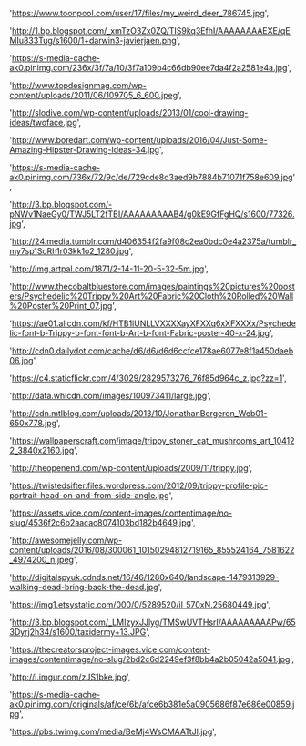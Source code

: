 'https://www.toonpool.com/user/17/files/my_weird_deer_786745.jpg',

'http://1.bp.blogspot.com/_xmTzO3Zx0ZQ/TIS9kq3EfhI/AAAAAAAAEXE/qEMIu833Tug/s1600/1+darwin3-javierjaen.png',

'https://s-media-cache-ak0.pinimg.com/236x/3f/7a/10/3f7a109b4c66db90ee7da4f2a2581e4a.jpg',

'http://www.topdesignmag.com/wp-content/uploads/2011/06/109705_6_600.jpeg',

'http://slodive.com/wp-content/uploads/2013/01/cool-drawing-ideas/twoface.jpg',

'http://www.boredart.com/wp-content/uploads/2016/04/Just-Some-Amazing-Hipster-Drawing-Ideas-34.jpg',

'https://s-media-cache-ak0.pinimg.com/736x/72/9c/de/729cde8d3aed9b7884b71071f758e609.jpg',

'http://3.bp.blogspot.com/-pNWv1NaeGy0/TWJ5LT2fTBI/AAAAAAAAAB4/g0kE9GfFgHQ/s1600/77326.jpg',

'http://24.media.tumblr.com/d406354f2fa9f08c2ea0bdc0e4a2375a/tumblr_my7sp1SoRh1r03kk1o2_1280.jpg',

'http://img.artpal.com/1871/2-14-11-20-5-32-5m.jpg',

'http://www.thecobaltbluestore.com/images/paintings%20pictures%20posters/Psychedelic%20Trippy%20Art%20Fabric%20Cloth%20Rolled%20Wall%20Poster%20Print_07.jpg',

'https://ae01.alicdn.com/kf/HTB1lUNLLVXXXXayXFXXq6xXFXXXx/Psychedelic-font-b-Trippy-b-font-font-b-Art-b-font-Fabric-poster-40-x-24.jpg',

'http://cdn0.dailydot.com/cache/d6/d6/d6d6ccfce178ae6077e8f1a450daeb06.jpg',

'https://c4.staticflickr.com/4/3029/2829573276_76f85d964c_z.jpg?zz=1',

'http://data.whicdn.com/images/100973411/large.jpg',

'http://cdn.mtlblog.com/uploads/2013/10/JonathanBergeron_Web01-650x778.jpg',

'https://wallpaperscraft.com/image/trippy_stoner_cat_mushrooms_art_104122_3840x2160.jpg',

'http://theopenend.com/wp-content/uploads/2009/11/trippy.jpg',

'https://twistedsifter.files.wordpress.com/2012/09/trippy-profile-pic-portrait-head-on-and-from-side-angle.jpg',

'https://assets.vice.com/content-images/contentimage/no-slug/4536f2c6b2aacac8074103bd182b4649.jpg',

'http://awesomejelly.com/wp-content/uploads/2016/08/300061_10150294812719165_855524164_7581622_4974200_n.jpeg',

'http://digitalspyuk.cdnds.net/16/46/1280x640/landscape-1479313929-walking-dead-bring-back-the-dead.jpg',

'https://img1.etsystatic.com/000/0/5289520/il_570xN.25680449.jpg',

'http://3.bp.blogspot.com/_LMIzyxJJlyg/TMSwUVTHsrI/AAAAAAAAAPw/653Dyrj2h34/s1600/taxidermy+13.JPG',

'https://thecreatorsproject-images.vice.com/content-images/contentimage/no-slug/2bd2c6d2249ef3f8bb4a2b05042a5041.jpg',

'http://i.imgur.com/zJS1bke.jpg',

'https://s-media-cache-ak0.pinimg.com/originals/af/ce/6b/afce6b381e5a0905686f87e686e00859.jpg',

'https://pbs.twimg.com/media/BeMj4WsCMAATtJl.jpg',
